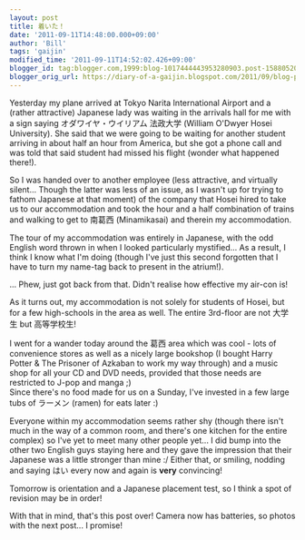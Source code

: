 ```yaml
---
layout: post
title: 着いた！
date: '2011-09-11T14:48:00.000+09:00'
author: 'Bill'
tags: 'gaijin'
modified_time: '2011-09-11T14:52:02.426+09:00'
blogger_id: tag:blogger.com,1999:blog-1017444443953280903.post-158805204401441290
blogger_orig_url: https://diary-of-a-gaijin.blogspot.com/2011/09/blog-post.html
---
```


Yesterday my plane arrived at Tokyo Narita International Airport and a (rather attractive) Japanese lady was waiting in the arrivals hall for me with a sign saying オダワイヤ・ウイリアム 法政大学 (William O'Dwyer  Hosei University). She said that we were going to be waiting for another student arriving in about half an hour from America, but she got a phone call and was told that said student had missed his flight (wonder what happened there!).  

So I was handed over to another employee (less attractive, and virtually silent... Though the latter was less of an issue, as I wasn't up for trying to fathom Japanese at that moment) of the company that Hosei hired to take us to our accommodation and took the hour and a half combination of trains and walking to get to 南葛西 (Minamikasai) and therein my accommodation.  

The tour of my accommodation was entirely in Japanese, with the odd English word thrown in when I looked particularly mystified... As a result, I think I know what I'm doing (though I've just this second forgotten that I have to turn my name-tag back to present in the atrium!).  

... Phew, just got back from that. Didn't realise how effective my air-con is!  

As it turns out, my accommodation is not solely for students of Hosei, but for a few high-schools in the area as well. The entire 3rd-floor are not 大学生 but 高等学校生!  

I went for a wander today around the 葛西 area which was cool - lots of convenience stores as well as a nicely large bookshop (I bought Harry Potter & The Prisoner of Azkaban to work my way through) and a music shop for all your CD and DVD needs, provided that those needs are restricted to J-pop and manga ;)  
Since there's no food made for us on a Sunday, I've invested in a few large tubs of ラーメン (ramen) for eats later :)  

Everyone within my accommodation seems rather shy (though there isn't much in the way of a common room, and there's one kitchen for the entire complex) so I've yet to meet many other people yet... I did bump into the other two English guys staying here and they gave the impression that their Japanese was a little stronger than mine :/ Either that, or smiling, nodding and saying はい every now and again is **very** convincing!  

Tomorrow is orientation and a Japanese placement test, so I think a spot of revision may be in order!  

With that in mind, that's this post over! Camera now has batteries, so photos with the next post... I promise!
